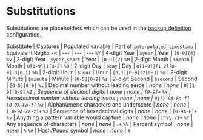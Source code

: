 # Substitutions

Substitutions are placeholders which can be used in the [backup definition](overview) configuration.

Substitute | Captures | Populated variable | Part of `interpolated_timestamp` | Equivalent RegEx
 --: | --- | --- | ---
`%Y` | 4-digit Year | `$year` | Year | `[0-9]{4}`
`%y` | 2-digit Year | `$year_short` | Year | `[0-9]{2}`
`%M` | 2-digit Month | `$month` | Month | <code>0[1-9]&#124;1[0-2]</code>
`%D` | 2-digit Day | `$day` | Day | <code>0[1-9]&#124;[1,2][0-9]&#124;3[0,1]</code>
`%h` | 2-digit Hour | `$hour` | Hour | <code>[0,1][0-9]&#124;2[0-3]</code>
`%m` | 2-digit Minute | `$minute` | Minute | `[0-5][0-9]`
`%s` | 2-digit Second | `$second` | Second | `[0-5][0-9]`
`%i` | Decimal number without leading zeros | *none* | *none* | <code>0&#124;[1-9][0-9]*</code>
`%I` | Sequence of decimal digits | *none* | *none* | `[0-9]+`
`%x` | Hexadecimal number without leading zeros | *none* | *none* | <code>0&#124;[1-9A-Fa-f][0-9A-Fa-f]*</code>
`%w` | Alphanumeric characters and underscore | *none* | *none* | `[_0-9A-Za-z]+`
`%X` | Sequence of hexadecimal digits | *none* | *none* | `[0-9A-F]+`
`%v` | Anything a pattern variable would capture | *none* | *none* | `[^\\./]+`
`%?` | Any sequence of characters | *none* | *none* | `.+`
`%%` | Percent symbol | *none* | *none* | `%`
`%#` | Hash/Pound symbol | *none* | *none* | `#`
